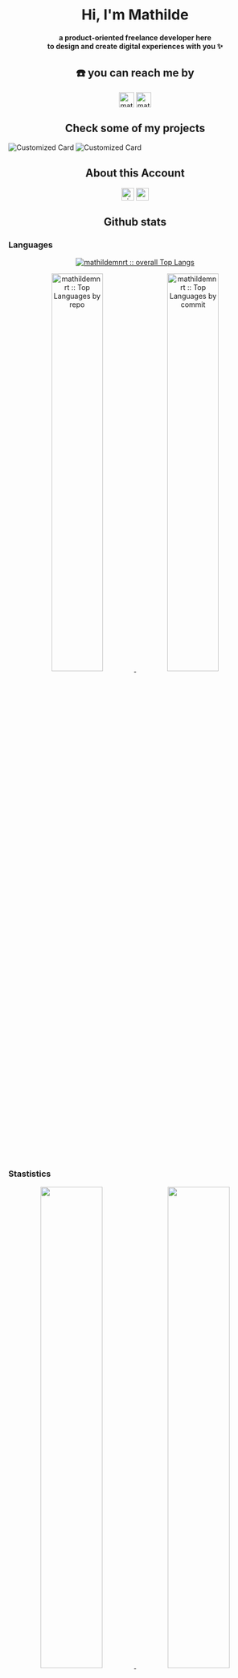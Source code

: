 <div align="center">
<h1 align="center" style="{ border-bottom: 0; }">Hi, I'm Mathilde</h1>
<h4 align="center">a product-oriented freelance developer here <br>
to design and create digital experiences with you ✨ </h4>
</div>


<div>
    <h2 align="center">☎️ you can reach me by</h2>
    <p align="center">
      <a href="https://www.linkedin.com/in/mathilde-menoret-6496711a8/" target="blank"><img align="center"
         src="https://img.shields.io/badge/linkedin-%231DA1F2.svg?style=for-the-badge&logo=linkedin&logoColor=white"
         alt="mathildemnrt" height="30"/></a>
      <a href="mailto:mathilde.menoret.ultra@gmail.com" target="blank"><img align="center"
         src="https://img.shields.io/badge/gmail-EA4335.svg?style=for-the-badge&logo=gmail&logoColor=white"
         alt="mathildemnrt" height="30"/></a>
    </p>
</div>



<h2 align="center">Check some of my projects</h2>
<p align="center">
        
![Customized Card](https://github-readme-stats.vercel.app/api/pin?username=mathildemnrt\&repo=evently_platform\&title_color=fff\&icon_color=f9f9f9\&text_color=9f9f9f\&bg_color=151515)
![Customized Card](https://github-readme-stats.vercel.app/api/pin?username=mathildemnrt\&repo=threads_clone\&title_color=fff\&icon_color=f9f9f9\&text_color=9f9f9f\&bg_color=151515)

</p>



<div>
<h2 align="center">About this Account</h2>
 <p align="center">
  <a href="github.com/mathildemnrt" target="blank"><img align="center" 
     src="https://komarev.com/ghpvc/?username=mathildemnrt&style=for-the-badge&label=PROFILE+VIEWS" height="25"
     alt="views count" /></a>
  <a href="https://mathildemnrt.github.io/mathildemnrt/"><img align="center" 
     src="https://img.shields.io/website?down_message=offline&style=for-the-badge&up_message=building&url=https%3A%2F%2Fmathildemenoret.com" height="25"
     alt="website" /></a>
  </p>
</div>

  

  <div>
    <h2 align="center"> Github stats </h2>
  <summary><h3>Languages</h3></summary>
            <p align="center">
        <a href="https://github.com/mathildemnrt/">
          <img src="https://github-readme-stats.vercel.app/api/top-langs/?username=mathildemnrt&langs_count=6&theme=default&layout=compact&hide_border=true"
          alt="mathildemnrt :: overall Top Langs " /></a>
      </p>
        <p align="center">
          <a href="https://github.com/mathildemnrt/">
          <img width="45%" src="https://github-profile-summary-cards.vercel.app/api/cards/repos-per-language?username=mathildemnrt&theme=default&layout=compact&hide_border=true"
          alt="mathildemnrt :: Top Languages by repo" />
          <img width="45%" src="https://github-profile-summary-cards.vercel.app/api/cards/most-commit-language?username=mathildemnrt&theme=default&layout=compact&hide_border=true"
          alt="mathildemnrt :: Top Languages by commit" />
          </a>
        </p>


  <summary><h3>Stastistics</h3></summary>
        <p align="center">
          <a href="https://github.com/mathildemnrt/">
          <img width="49.5%" src="https://github-readme-stats.vercel.app/api?username=mathildemnrt&show_icons=true&theme=default&hide_border=true" />
          <img width="49.5%" src="https://github-readme-streak-stats.herokuapp.com/?user=mathildemnrt&theme=default&hide_border=true" />
          </a>
       </p>
     <br>
  </div>    



